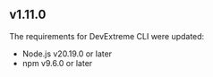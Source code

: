 ## v1.11.0

The requirements for DevExtreme CLI were updated:

- Node.js v20.19.0 or later
- npm v9.6.0 or later